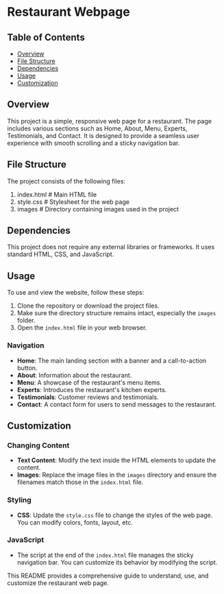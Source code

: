 
# Restaurant Webpage

## Table of Contents
- [Overview](#overview)
- [File Structure](#file-structure)
- [Dependencies](#dependencies)
- [Usage](#usage)
- [Customization](#customization)


## Overview
This project is a simple, responsive web page for a restaurant. The page includes various sections such as Home, About, Menu, Experts, Testimonials, and Contact. It is designed to provide a seamless user experience with smooth scrolling and a sticky navigation bar.

## File Structure
The project consists of the following files:
1. index.html        # Main HTML file
2. style.css         # Stylesheet for the web page
3. images            # Directory containing images used in the project

## Dependencies
This project does not require any external libraries or frameworks. It uses standard HTML, CSS, and JavaScript.

## Usage
To use and view the website, follow these steps:
1. Clone the repository or download the project files.
2. Make sure the directory structure remains intact, especially the `images` folder.
3. Open the `index.html` file in your web browser.

### Navigation
- **Home**: The main landing section with a banner and a call-to-action button.
- **About**: Information about the restaurant.
- **Menu**: A showcase of the restaurant's menu items.
- **Experts**: Introduces the restaurant's kitchen experts.
- **Testimonials**: Customer reviews and testimonials.
- **Contact**: A contact form for users to send messages to the restaurant.

## Customization
### Changing Content
- **Text Content**: Modify the text inside the HTML elements to update the content.
- **Images**: Replace the image files in the `images` directory and ensure the filenames match those in the `index.html` file.

### Styling
- **CSS**: Update the `style.css` file to change the styles of the web page. You can modify colors, fonts, layout, etc.

### JavaScript
- The script at the end of the `index.html` file manages the sticky navigation bar. You can customize its behavior by modifying the script.



This README provides a comprehensive guide to understand, use, and customize the restaurant web page.
